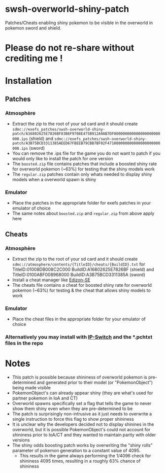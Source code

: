 # swsh-overworld-shiny-patch
Patches/Cheats enabling shiny pokemon to be visible in the overworld in pokemon sword and shield.
# Please do not re-share without crediting me !

# Installation
## Patches
### Atmosphère
- Extract the zip to the root of your sd card and it should create ``sdmc://exefs_patches/swsh-overworld-shiny-patch/A16802625E7826BF83B6F9708E475B912A9AB7DF000000000000000000000000.ips`` (shield) and ``sdmc://exefs_patches/swsh-overworld-shiny-patch/A3B75BCD3311385AEED67FBEEB79CBB7BF02F471000000000000000000000000.ips`` (sword)
- You can remove the .ips file for the game you do not want to patch if you would only like to install the patch for one version
- The ``boosted.zip`` file contains patches that include a boosted shiny rate for overworld pokemon (~63%) for testing that the shiny models work
- The ``regular.zip`` patches contain only whats needed to display shiny models when a overworld spawn is shiny
### Emulator
- Place the patches in the appropriate folder for exefs patches in your emulator of choice
- The same notes about ``boosted.zip`` and ``regular.zip`` from above apply here
## Cheats
### Atmosphère
- Extract the zip to the root of your sd card and it should create ``sdmc://atmosphere/contents/{TitleID}/cheats/{BuildID}.txt`` for TitleID:01008DB008C2C000 BuildID:A16802625E7826BF (shield) and TitleID:0100ABF008968000 BuildID:A3B75BCD3311385A (sword)
- Install a cheat manager like [Edizon-SE](https://github.com/tomvita/EdiZon-SE)
- The cheats file contains a cheat for boosted shiny rate for overworld pokemon (~63%) for testing & the cheat that allows shiny models to work
### Emulator
- Place the cheat files in the appropriate folder for your emulator of choice

### Alternatively you may install with [IP-Switch](https://github.com/3096/ipswitch) and the *.pchtxt files in the repo


# Notes
- This patch is possible because shininess of overworld pokemon is pre-determined and generated prior to their model (or "PokemonObject") being made visible
- PokemonObject's can already appear shiny (they are what's used for partner pokemon in IoA and CT)
- Overworld spawns specifically set a flag that tells the game to never show them shiny even when they are pre-determined to be
- The patch is surprisingly non-intrusive as it just needs to overwrite a single instruction to force this flag to show proper shininess
- It is unclear why the developers decided not to display shinines in the overworld, but it is possible PokemonObject's could not account for shininess prior to IoA/CT and they wanted to maintain parity with older versions
- The shiny odds boosting patch works by overwriting the "shiny rolls" parameter of pokemon generation to a constant value of 4095.
  - This results in the game always performing the 1/4096 check for shininess 4095 times, resulting in a roughly 63% chance of shininess
